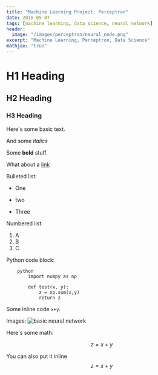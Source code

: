 ```yaml
---
title: "Machine Learning Project: Perceptron"
date: 2018-05-07
tags: [machine learning, data science, neural network]
header:
  image: "/images/perceptron/neural_node.png"
excerpt: "Machine Learning, Perceptron, Data Science"
mathjax: "true"
---
```


# H1 Heading

## H2 Heading

### H3 Heading

Here's some basic text.

And some *italics*

Some **bold** stuff.

What about a [link](github.com)

Bulleted list:
* One
+ two
- Three

Numbered list:
1. A
2. B
3. C

Python code block:
```
    python
        import numpy as np

        def test(x, y):
            z = np.sum(x,y)
            return z
```

Some inline code `x+y`.

Images:
<img src="{{ siteba.url }}{{ site.baseurl }}/images/perceptron/neural_network.png" alt="basic neural network">

Here's some math:

$$z=x+y$$

You can also put it inline $$z=x+y$$

